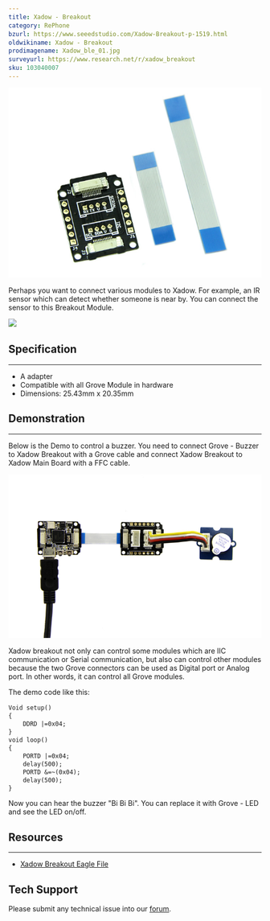 ```yaml
---
title: Xadow - Breakout
category: RePhone
bzurl: https://www.seeedstudio.com/Xadow-Breakout-p-1519.html
oldwikiname: Xadow - Breakout
prodimagename: Xadow_ble_01.jpg
surveyurl: https://www.research.net/r/xadow_breakout
sku: 103040007
---
```

![](https://github.com/SeeedDocument/Xadow_Breakout/raw/master/img/Xadow_Breakout_01.jpg)

Perhaps you want to connect various modules to Xadow. For example, an IR sensor which can detect whether someone is near by. You can connect the sensor to this Breakout Module.

[![](https://github.com/SeeedDocument/Seeed-WiKi/raw/master/docs/images/300px-Get_One_Now_Banner-ragular.png)](https://www.seeedstudio.com/Xadow-Breakout-p-1519.html)

## Specification
---
- A adapter
- Compatible with all Grove Module in hardware
- Dimensions: 25.43mm x 20.35mm

## Demonstration
---
Below is the Demo to control a buzzer. You need to connect Grove - Buzzer to Xadow Breakout with a Grove cable and connect Xadow Breakout to Xadow Main Board with a FFC cable.

![](https://github.com/SeeedDocument/Xadow_Breakout/raw/master/img/XadowBreakoutUsage.jpg)

Xadow breakout not only can control some modules which are IIC communication or Serial communication, but also can control other modules because the two Grove connectors can be used as Digital port or Analog port. In other words, it can control all Grove modules.

The demo code like this:
```
Void setup()
{
    DDRD |=0x04;
}
void loop()
{
    PORTD |=0x04;
    delay(500);
    PORTD &=~(0x04);
    delay(500);
}
```
Now you can hear the buzzer "Bi Bi Bi". You can replace it with Grove - LED and see the LED on/off.

## Resources
---
- [Xadow Breakout Eagle File](https://github.com/SeeedDocument/Xadow_Breakout/raw/master/res/Xadow%20-%20Breakout_eagle%20file.rar)

## Tech Support
Please submit any technical issue into our [forum](http://forum.seeedstudio.com/). 